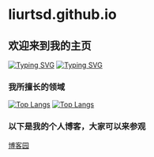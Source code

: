 # liurtsd.github.io
## 欢迎来到我的主页
[![Typing SVG](https://readme-typing-svg.herokuapp.com?font=Fira+Code&pause=1000&width=435&lines=%E6%9C%89%E5%BF%97%E8%80%85%EF%BC%8C%E4%BA%8B%E7%AB%9F%E6%88%90)](https://git.io/typing-svg)
<a href="https://git.io/typing-svg"><img src="https://readme-typing-svg.herokuapp.com?font=Fira+Code&pause=1000&width=435&lines=%E6%9C%89%E5%BF%97%E8%80%85%EF%BC%8C%E4%BA%8B%E7%AB%9F%E6%88%90" alt="Typing SVG" /></a>



### 我所擅长的领域
[![Top Langs](https://github-readme-stats.vercel.app/api/top-langs/?username=liurtsd)](https://github.com/anuraghazra/github-readme-stats)
[![Top Langs](https://github-readme-stats.vercel.app/api/top-langs/?username=liurtsd&layout=compact)](https://github.com/anuraghazra/github-readme-stats)

### 以下是我的个人博客，大家可以来参观

[博客园](https://home.cnblogs.com/u/liuyang-cn/)
